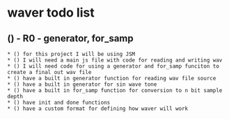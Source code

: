 # waver todo list

## () - R0 - generator, for_samp
    * () for this project I will be using JSM
    * () I will need a main js file with code for reading and writing wav
    * () I will need code for using a generator and for_samp funciton to create a final out wav file
    * () have a built in generator function for reading wav file source
    * () have a built in generator for sin wave tone
    * () have a built in for_samp function for conversion to n bit sample depth
    * () have init and done functions
    * () have a custom format for defining how waver will work
   
